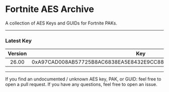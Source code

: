 # Fortnite AES Archive

A collection of AES Keys and GUIDs for Fortnite PAKs.
___

### Latest Key

| Version |                                Key                                 |
|:-------:|:------------------------------------------------------------------:|
|  26.00  | 0xA97CAD008AB57725B8AC6838EA5E8432E9CC888A6E5D739671ABFA3DA8C97D94 |


___

If you find an undocumented / unknown AES key, PAK, or GUID: feel free to open a pull request. If you have any
questions, feel free to open an issue.
